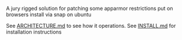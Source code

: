 A jury rigged solution for patching some apparmor restrictions put on browsers install via snap on ubuntu

See [ARCHITECTURE.md](ARCHITECTURE.md) to see how it operations.
See [INSTALL.md](INSTALL.md) for installation instructions

